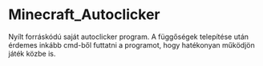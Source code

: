 # Minecraft_Autoclicker

Nyílt forráskódú saját autoclicker program. A függőségek telepítése után érdemes inkább cmd-ből futtatni a programot, hogy hatékonyan működjön játék közbe is.
